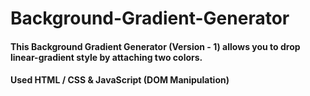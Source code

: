 # Background-Gradient-Generator

#### This Background Gradient Generator (Version - 1) allows you to drop linear-gradient style by attaching two colors. 

#### Used HTML / CSS & JavaScript (DOM Manipulation)
